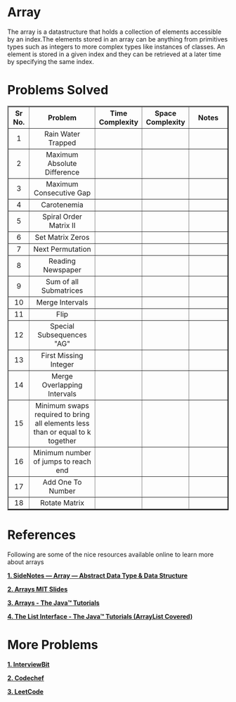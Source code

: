 # Array

The array is a datastructure that holds a collection of elements accessible by an index.The elements stored in an array can be anything from primitives types such as integers to more complex types like instances of classes.
An element is stored in a given index and they can be retrieved at a later time by specifying the same index.

# Problems Solved

<table border="2" align="center">
  
<tr>
  <th width=100>Sr No.</th>
  <th width=500>Problem</th>
  <th width=100>Time Complexity</th>
  <th width=100>Space Complexity</th>
  <th width=500>Notes</th>
</tr>
<tr>
  <td align="center">1</td>
  <td align="center">Rain Water Trapped</td>
  <td align="center"></td>
  <td align="center"></td>
  <td align="center"></td>
</tr>
<tr>
  <td align="center">2</td>
  <td align="center">Maximum Absolute Difference</td>
  <td align="center"></td>
  <td align="center"></td>
  <td align="center"></td>
</tr>
<tr>
  <td align="center">3</td>
  <td align="center">Maximum Consecutive Gap</td>
  <td align="center"></td>
  <td align="center"></td>
  <td align="center"></td>
 </tr>
<tr>
  <td align="center">4</td>
  <td align="center">Carotenemia</td>
  <td align="center"></td>
  <td align="center"></td>
  <td align="center"></td>
 </tr>
 <tr>
  <td align="center">5</td>
  <td align="center">Spiral Order Matrix II</td>
  <td align="center"></td>
  <td align="center"></td>
  <td align="center"></td>
 </tr>
 <tr>
  <td align="center">6</td>
  <td align="center">Set Matrix Zeros</td>
  <td align="center"></td>
  <td align="center"></td>
  <td align="center"></td>
 </tr>
 <tr>
  <td align="center">7</td>
  <td align="center">Next Permutation</td>
  <td align="center"></td>
  <td align="center"></td>
  <td align="center"></td>
 </tr>
 <tr>
  <td align="center">8</td>
  <td align="center">Reading Newspaper</td>
  <td align="center"></td>
  <td align="center"></td>
  <td align="center"></td>
 </tr>
 <tr>
  <td align="center">9</td>
  <td align="center">Sum of all Submatrices</td>
  <td align="center"></td>
  <td align="center"></td>
  <td align="center"></td>
 </tr>
 <tr>
  <td align="center">10</td>
  <td align="center">Merge Intervals</td>
  <td align="center"></td>
  <td align="center"></td>
  <td align="center"></td>
 </tr>
 <tr>
  <td align="center">11</td>
  <td align="center">Flip</td>
  <td align="center"></td>
  <td align="center"></td>
  <td align="center"></td>
 </tr>
 <tr>
  <td align="center">12</td>
  <td align="center">Special Subsequences "AG"</td>
  <td align="center"></td>
  <td align="center"></td>
  <td align="center"></td>
 </tr>
 <tr>
  <td align="center">13</td>
  <td align="center">First Missing Integer</td>
  <td align="center"></td>
  <td align="center"></td>
  <td align="center"></td>
 </tr>
 <tr>
  <td align="center">14</td>
  <td align="center">Merge Overlapping Intervals</td>
  <td align="center"></td>
  <td align="center"></td>
  <td align="center"></td>
 </tr>
 <tr>
  <td align="center">15</td>
  <td align="center">Minimum swaps required to bring all elements less than or equal to k together</td>
  <td align="center"></td>
  <td align="center"></td>
  <td align="center"></td>
 </tr>
 <tr>
  <td align="center">16</td>
  <td align="center">Minimum number of jumps to reach end</td>
  <td align="center"></td>
  <td align="center"></td>
  <td align="center"></td>
 </tr>
 <tr>
  <td align="center">17</td>
  <td align="center">Add One To Number</td>
  <td align="center"></td>
  <td align="center"></td>
  <td align="center"></td>
 </tr>
 <tr>
  <td align="center">18</td>
  <td align="center">Rotate Matrix</td>
  <td align="center"></td>
  <td align="center"></td>
  <td align="center"></td>
 </tr>
</table>

# References

Following are some of the nice resources available online to learn more about arrays

[**1. SideNotes — Array — Abstract Data Type & Data Structure**](https://medium.com/@lucasmagnum/sidenotes-array-abstract-data-type-data-structure-b154140c8305)

[**2. Arrays MIT Slides**](https://ocw.mit.edu/courses/edgerton-center/ec-s01-internet-technology-in-local-and-global-communities-spring-2005-summer-2005/lecture-notes/MITEC_S01S05_l05_arrays.pdf)

[**3. Arrays - The Java™ Tutorials**](https://docs.oracle.com/javase/tutorial/java/nutsandbolts/arrays.html)

[**4. The List Interface - The Java™ Tutorials (ArrayList Covered)**](https://docs.oracle.com/javase/tutorial/collections/interfaces/list.html)

# More Problems

[**1. InterviewBit**](https://www.interviewbit.com/courses/programming/topics/arrays/#problems)

[**2. Codechef**](https://www.codechef.com/tags/problems/array)

[**3. LeetCode**](https://leetcode.com/tag/array/)
